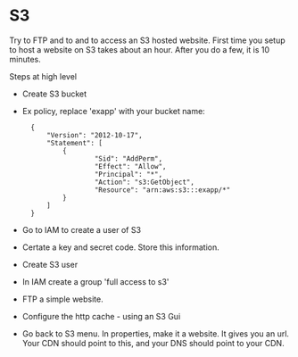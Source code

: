 # S3

Try to FTP and to
and to access an S3 hosted website. First time you setup to host a website on S3 takes about an hour. After you do a few, it is
10 minutes.

Steps at high level
- Create S3 bucket
- Ex policy, replace 'exapp' with your bucket name:

		{
			"Version": "2012-10-17",
			"Statement": [
				{
						"Sid": "AddPerm",
						"Effect": "Allow",
						"Principal": "*",
						"Action": "s3:GetObject",
						"Resource": "arn:aws:s3:::exapp/*"
				}
			]
		}

- Go to IAM to create a user of S3
- Certate a key and secret code. Store this information.
- Create S3 user
- In IAM create a group 'full access to s3'
- FTP a simple website.
- Configure the http cache - using an S3 Gui
- Go back to S3 menu. In properties, make it a website. It gives you an url. Your CDN should point to this, and your DNS should point to your CDN.
